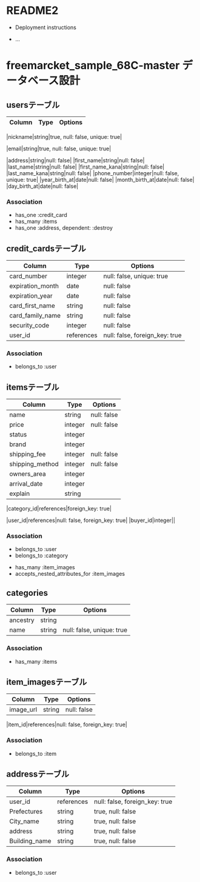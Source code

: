 # README2
* Deployment instructions

* ...
# freemarcket_sample_68C-master データベース設計
## usersテーブル
|Column|Type|Options|
|------|----|-------|
<!-- 最初のtrue不要な気がする？ (田村) -->
|nickname|string|true, null: false, unique: true|
<!-- 最初のtrue不要な気がする？ (田村) -->
|email|string|true, null: false, unique: true|
<!-- 足りない気がする？ (田村) -->
|address|string|null: false|
|first_name|string|null: false|
|last_name|string|null: false|
|first_name_kana|string|null: false|
|last_name_kana|string|null: false|
|phone_number|integer|null: false, unique: true|
|year_birth_at|date|null: false|
|month_birth_at|date|null: false|
|day_birth_at|date|null: false|
### Association
- has_one :credit_card
- has_many :items
- has_one :address, dependent: :destroy

## credit_cardsテーブル
|Column|Type|Options|
|------|----|-------|
|card_number|integer|null: false, unique: true|
|expiration_month|date|null: false|
|expiration_year|date|null: false|
|card_first_name|string|null: false|
|card_family_name|string|null: false|
|security_code|integer|null: false|
|user_id|references|null: false, foreign_key: true|
### Association
- belongs_to :user

## itemsテーブル
|Column|Type|Options|
|------|----|-------|
|name|string|null: false|
|price|integer|null: false|
|status|integer||
|brand|integer||
|shipping_fee|integer|null: false|
|shipping_method|integer|null: false|
|owners_area|integer||
|arrival_date|integer||
|explain|string||
<!-- _id不要な気がする？ (田村) -->
|category_id|references|foreign_key: true|
<!-- _id不要な気がする？ (田村) -->
|user_id|references|null: false, foreign_key: true|
|buyer_id|integer||
<!-- 足りない気がする？ (田村) -->
<!--  セレクトボックスで登録するカラム（statsuなど）はactive_hashを利用してidデータを入力すればいい形にしたのでinteger型にしました。-->
### Association
- belongs_to :user
- belongs_to :category
<!-- 足りない気がする？ (田村) -->
- has_many :item_images
- accepts_nested_attributes_for :item_images

## categories
|Column|Type|Options|
|------|----|-------|
|ancestry|string||
|name|string|null: false, unique: true|
### Association
- has_many :items

## item_imagesテーブル
|Column|Type|Options|
|------|----|-------|
|image_url|string|null: false|
<!-- _id不要な気がする？ (田村) -->
|item_id|references|null: false, foreign_key: true|
### Association
- belongs_to :item

## addressテーブル
|Column|Type|Options|
|------|----|-------|
|user_id|references|null: false, foreign_key: true|
|Prefectures|string|true, null: false|
|City_name|string|true, null: false|
|address|string|true, null: false|
|Building_name|string|true, null: false|
### Association
- belongs_to :user
